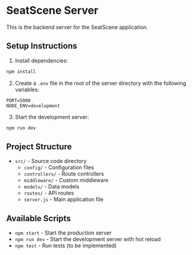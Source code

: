 # SeatScene Server

This is the backend server for the SeatScene application.

## Setup Instructions

1. Install dependencies:
```bash
npm install
```

2. Create a `.env` file in the root of the server directory with the following variables:
```
PORT=5000
NODE_ENV=development
```

3. Start the development server:
```bash
npm run dev
```

## Project Structure

- `src/` - Source code directory
  - `config/` - Configuration files
  - `controllers/` - Route controllers
  - `middleware/` - Custom middleware
  - `models/` - Data models
  - `routes/` - API routes
  - `server.js` - Main application file

## Available Scripts

- `npm start` - Start the production server
- `npm run dev` - Start the development server with hot reload
- `npm test` - Run tests (to be implemented) 